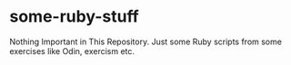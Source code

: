 # some-ruby-stuff
Nothing Important in This Repository. Just some Ruby scripts from some exercises like Odin, exercism etc.
